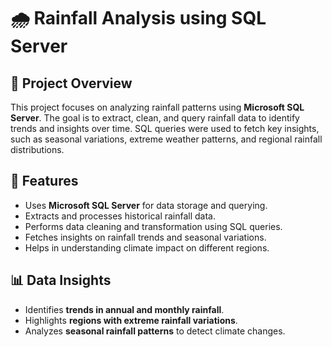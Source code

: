 # 🌧️ Rainfall Analysis using SQL Server  

## 📌 Project Overview  
This project focuses on analyzing rainfall patterns using **Microsoft SQL Server**. The goal is to extract, clean, and query rainfall data to identify trends and insights over time. SQL queries were used to fetch key insights, such as seasonal variations, extreme weather patterns, and regional rainfall distributions.  

## 🚀 Features  
- Uses **Microsoft SQL Server** for data storage and querying.  
- Extracts and processes historical rainfall data.  
- Performs data cleaning and transformation using SQL queries.  
- Fetches insights on rainfall trends and seasonal variations.  
- Helps in understanding climate impact on different regions.  

## 📊 Data Insights  
- Identifies **trends in annual and monthly rainfall**.  
- Highlights **regions with extreme rainfall variations**.  
- Analyzes **seasonal rainfall patterns** to detect climate changes.  
